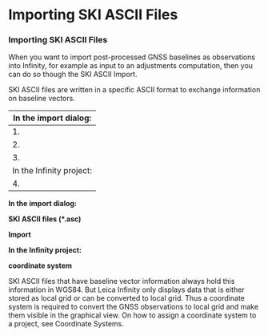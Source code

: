 # Importing SKI ASCII Files

### Importing SKI ASCII Files

When you want to import post-processed GNSS baselines as observations into Infinity, for example as input to an adjustments computation, then you can do so though the SKI ASCII Import.

SKI ASCII files are written in a specific ASCII format to exchange information on baseline vectors.

| In the import dialog: |
| --- |
| 1. | Select SKI ASCII files (*.asc) as file type. |
| 2. | Browse to the location where the SKI ASCII file is stored and select the file to be imported. |
| 3. | Select the Import option. |
| In the Infinity project: |
| 4. | Select a coordinate system to be used for displaying the imported GNSS observations. |

**In the import dialog:**

**SKI ASCII files (*.asc)**

**Import**

**In the Infinity project:**

**coordinate system**

SKI ASCII files that have baseline vector information always hold this information in WGS84. But Leica Infinity only displays data that is either stored as local grid or can be converted to local grid. Thus a coordinate system is required to convert the GNSS observations to local grid and make them visible in the graphical view. On how to assign a coordinate system to a project, see Coordinate Systems.

